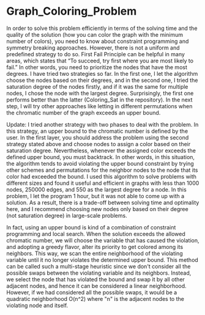 # Graph_Coloring_Problem

In order to solve this problem efficiently in terms of the solving time and the quality of the solution (how you can color the graph with the minimum number of colors), you need to know about constraint programming and symmetry breaking approaches. However, there is not a uniform and predefined strategy to do so. First Fail Principle can be helpful in many areas, which states that “To succeed, try first where you are most likely to fail.” In other words, you need to prioritize the nodes that have the most degrees.
I have tried two strategies so far. In the first one, I let the algorithm choose the nodes based on their degrees, and in the second one, I tried the saturation degree of the nodes firstly, and if it was the same for multiple nodes, I chose the node with the largest degree. Surprisingly, the first one performs better than the latter (Coloring_Sat in the repository). In the next step, I will try other approaches like letting in different permutations when the chromatic number of the graph exceeds an upper bound.

Update: I tried another strategy with two phases to deal with the problem. In this strategy, an upper bound to the chromatic number is defined by the user. In the first layer, you should address the problem using the second strategy stated above and choose nodes to assign a color based on their saturation degree. Nevertheless, whenever the assigned color exceeds the defined upper bound, you must backtrack. In other words, in this situation, the algorithm tends to avoid violating the upper bound constraint by trying other schemes and permutations for the neighbor nodes to the node that its color had exceeded the bound. I used this algorithm to solve problems with different sizes and found it useful and efficient in graphs with less than 1000 nodes, 250000 edges, and 550 as the largest degree for a node. In this problem, I let the program 1 hour, but it was not able to come up with a solution. As a result, there is a trade-off between solving time and optimality here, and I recommend choosing new nodes only based on their degree (not saturation degree) in large-scale problems.

In fact, using an upper bound is kind of a combination of constraint programming and local search. When the solution exceeds the allowed chromatic number, we will choose the variable that has caused the violation, and adopting a greedy flavor, alter its priority to get colored among its neighbors. This way, we scan the entire neighborhood of the violating variable until it no longer violates the determined upper bound. This method can be called such a multi-stage heuristic since we don't consider all the possible swaps between the violating variable and its neighbors. Instead, we select the node that has violated the bound and swap it by all other adjacent nodes, and hence it can be considered a linear neighborhood. However, if we had considered all the possible swaps, it would be a quadratic neighborhood O(n^2) where "n" is the adjacent nodes to the violating node and itself.
